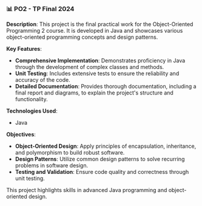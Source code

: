### 📊 PO2 - TP Final 2024

**Description**:
This project is the final practical work for the Object-Oriented Programming 2 course. It is developed in Java and showcases various object-oriented programming concepts and design patterns.

**Key Features**:
- **Comprehensive Implementation**: Demonstrates proficiency in Java through the development of complex classes and methods.
- **Unit Testing**: Includes extensive tests to ensure the reliability and accuracy of the code.
- **Detailed Documentation**: Provides thorough documentation, including a final report and diagrams, to explain the project's structure and functionality.

**Technologies Used**:
- Java

**Objectives**:
- **Object-Oriented Design**: Apply principles of encapsulation, inheritance, and polymorphism to build robust software.
- **Design Patterns**: Utilize common design patterns to solve recurring problems in software design.
- **Testing and Validation**: Ensure code quality and correctness through unit testing.

This project highlights skills in advanced Java programming and object-oriented design.

